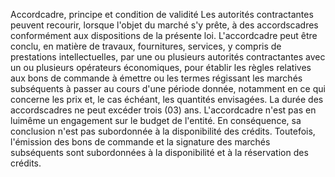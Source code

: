 Accordcadre, principe et condition de validité
Les autorités contractantes peuvent recourir, lorsque l'objet du marché
s'y prête, à des accordscadres conformément aux dispositions de la
présente loi.
L'accordcadre peut être conclu, en matière de travaux, fournitures,
services, y compris de prestations intellectuelles, par une ou plusieurs
autorités contractantes avec un ou plusieurs opérateurs économiques,
pour établir les règles relatives aux bons de commande à émettre ou les
termes régissant les marchés subséquents à passer au cours d'une
période donnée, notamment en ce qui concerne les prix et, le cas
échéant, les quantités envisagées.
La durée des accordscadres ne peut excéder trois (03) ans.
L'accordcadre n'est pas en luimême un engagement sur le budget de
l'entité. En conséquence, sa conclusion n'est pas subordonnée à la
disponibilité des crédits. Toutefois, l'émission des bons de commande
et la signature des marchés subséquents sont subordonnées à la
disponibilité et à la réservation des crédits.